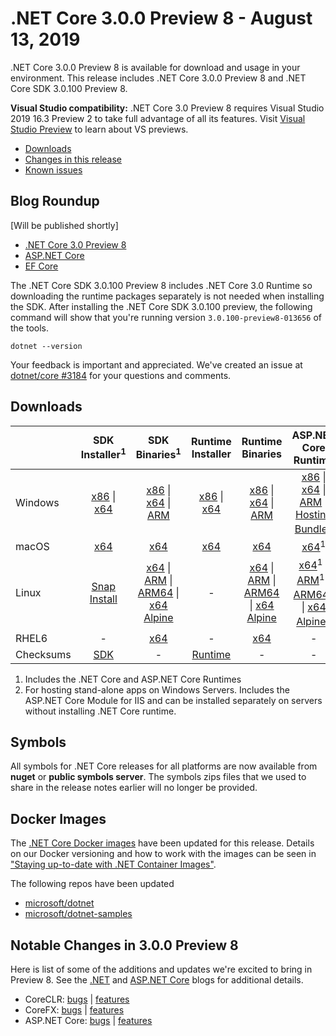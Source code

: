# .NET Core 3.0.0 Preview 8 - August 13, 2019

.NET Core 3.0.0 Preview 8 is available for download and usage in your environment. This release includes .NET Core 3.0.0 Preview 8 and .NET Core SDK 3.0.100 Preview 8.

**Visual Studio compatibility:** .NET Core 3.0 Preview 8 requires Visual Studio 2019 16.3 Preview 2 to take full advantage of all its features. Visit [Visual Studio Preview](https://visualstudio.microsoft.com/vs/preview/) to learn about VS previews.

* [Downloads](#downloads)
* [Changes in this release](#notable-changes-in-300-preview-8)
* [Known issues](3.0.0-preview-known-issues.md)

## Blog Roundup
[Will be published shortly]
* [.NET Core 3.0 Preview 8][dotnet-blog]
* [ASP.NET Core][aspnet-blog]
* [EF Core][ef-blog]

The .NET Core SDK 3.0.100 Preview 8 includes .NET Core 3.0 Runtime so downloading the runtime packages separately is not needed when installing the SDK. After installing the .NET Core SDK 3.0.100 preview, the following command will show that you're running version `3.0.100-preview8-013656` of the tools.

`dotnet --version`

Your feedback is important and appreciated. We've created an issue at [dotnet/core #3184](https://github.com/dotnet/core/issues/3184) for your questions and comments.

## Downloads

|           | SDK Installer<sup>1</sup>                        | SDK Binaries<sup>1</sup>                 | Runtime Installer                                        | Runtime Binaries                                 | ASP.NET Core Runtime           |
| --------- | :------------------------------------------:     | :----------------------:                 | :---------------------------:                            | :-------------------------:                      | :-----------------:            |
| Windows   | [x86][dotnet-sdk-win-x86.exe] \| [x64][dotnet-sdk-win-x64.exe] | [x86][dotnet-sdk-win-x86.zip] \| [x64][dotnet-sdk-win-x64.zip] \| [ARM][dotnet-sdk-win-arm.zip] | [x86][dotnet-runtime-win-x86.exe] \| [x64][dotnet-runtime-win-x64.exe] | [x86][dotnet-runtime-win-x86.zip] \| [x64][dotnet-runtime-win-x64.zip] \| [ARM][dotnet-runtime-win-arm.zip]  | [x86][aspnetcore-runtime-win-x86.exe] \| [x64][aspnetcore-runtime-win-x64.exe] \| [ARM][aspnetcore-runtime-win-arm.zip] \|<br> [Hosting Bundle][dotnet-hosting-win.exe]<sup>2</sup> |
| macOS     | [x64][dotnet-sdk-osx-x64.pkg]  | [x64][dotnet-sdk-osx-x64.tar.gz]     | [x64][dotnet-runtime-osx-x64.pkg] | [x64][dotnet-runtime-osx-x64.tar.gz] | [x64][aspnetcore-runtime-osx-x64.tar.gz]<sup>1</sup>
| Linux     |  [Snap Install](3.0.0-preview8-download.md)  | [x64][dotnet-sdk-linux-x64.tar.gz] \| [ARM][dotnet-sdk-linux-arm.tar.gz] \| [ARM64][dotnet-sdk-linux-arm64.tar.gz] \| [x64 Alpine][dotnet-sdk-linux-musl-x64.tar.gz] | - | [x64][dotnet-runtime-linux-x64.tar.gz] \| [ARM][dotnet-runtime-linux-arm.tar.gz] \| [ARM64][dotnet-runtime-linux-arm64.tar.gz] \| [x64 Alpine][dotnet-runtime-linux-musl-x64.tar.gz] | [x64][aspnetcore-runtime-linux-x64.tar.gz]<sup>1</sup>  \| [ARM][aspnetcore-runtime-linux-arm.tar.gz]<sup>1</sup> \| [ARM64][aspnetcore-runtime-linux-arm64.tar.gz]<sup>1</sup> \| [x64 Alpine][aspnetcore-runtime-linux-musl-x64.tar.gz]<sup>1</sup> |
| RHEL6     | -                                                | [x64][dotnet-sdk-rhel.6-x64.tar.gz]                    | -                                                        | [x64][dotnet-runtime-rhel.6-x64.tar.gz] | - |
| Checksums | [SDK][checksums-sdk]                             | -                                        | [Runtime][checksums-runtime]                             | - | - |

1. Includes the .NET Core and ASP.NET Core Runtimes
2. For hosting stand-alone apps on Windows Servers. Includes the ASP.NET Core Module for IIS and can be installed separately on servers without installing .NET Core runtime.

## Symbols
All symbols for .NET Core releases for all platforms are now available from **nuget** or **public symbols server**. The symbols zips files that we used to share in the release notes earlier will no longer be provided.

## Docker Images

The [.NET Core Docker images](https://hub.docker.com/r/microsoft/dotnet/) have been updated for this release. Details on our Docker versioning and how to work with the images can be seen in ["Staying up-to-date with .NET Container Images"](https://blogs.msdn.microsoft.com/dotnet/2018/06/18/staying-up-to-date-with-net-container-images/).

The following repos have been updated

* [microsoft/dotnet](https://hub.docker.com/r/microsoft/dotnet)
* [microsoft/dotnet-samples](https://hub.docker.com/r/microsoft/dotnet-samples)

## Notable Changes in 3.0.0 Preview 8

Here is list of some of the additions and updates we're excited to bring in Preview 8. See the [.NET][dotnet-blog] and [ASP.NET Core][aspnet-blog] blogs for additional details.

* CoreCLR: [bugs][coreclr_bugs] | [features][coreclr_features]
* CoreFX: [bugs][corefx_bugs] | [features][corefx_features]
* ASP.NET Core: [bugs][aspnet_bugs] | [features][aspnet_features]

[blob-runtime]: https://dotnetcli.blob.core.windows.net/dotnet/Runtime/
[blob-sdk]: https://dotnetcli.blob.core.windows.net/dotnet/Sdk/
[release-notes]: https://github.com/dotnet/core/blob/master/release-notes/3.0/preview/3.0.0-preview8.md

[//]: # ( Runtime 3.0.0-preview8-28405-07)
[dotnet-host-x64.deb]: https://download.visualstudio.microsoft.com/download/pr/24de5026-3471-4803-b674-689b338569df/10770879c266d430f4707e4f05f14559/dotnet-host-3.0.0-preview8-28405-07-x64.deb
[dotnet-host-x64.rpm]: https://download.visualstudio.microsoft.com/download/pr/e6c88fa0-7af3-4a5e-924c-c2b7746a3c56/058c182d3153f92102c36ba18a540c73/dotnet-host-3.0.0-preview8-28405-07-x64.rpm
[dotnet-hostfxr-x64.deb]: https://download.visualstudio.microsoft.com/download/pr/f65168d8-ecae-473a-a5ca-4300ed6d82ca/1ef8f137d05783380d128550fb1f0eb8/dotnet-hostfxr-3.0.0-preview8-28405-07-x64.deb
[dotnet-hostfxr-x64.rpm]: https://download.visualstudio.microsoft.com/download/pr/be0dd399-26ff-4535-8817-cea74af8870f/caba64c029563357d10101531e7d1bba/dotnet-hostfxr-3.0.0-preview8-28405-07-x64.rpm

[dotnet-apphost-pack-x64.deb]: https://download.visualstudio.microsoft.com/download/pr/0afc82ac-e13e-4079-8579-0b17ead6479a/37153d3072e9f32ae816664b40302c28/dotnet-apphost-pack-3.0.0-preview8-28405-07-x64.deb
[dotnet-apphost-pack-x64.rpm]: https://download.visualstudio.microsoft.com/download/pr/ec8c5f86-bf16-460d-b873-671b4d01cf21/389bf94fb1070ff4f115b68212b0ab0e/dotnet-apphost-pack-3.0.0-preview8-28405-07-x64.rpm
[dotnet-runtime-linux-arm.tar.gz]: https://download.visualstudio.microsoft.com/download/pr/a2e0f456-964a-4b90-bcd2-37b18bcdbfeb/30dc00fa236512937c1fbbdbecd269bb/dotnet-runtime-3.0.0-preview8-28405-07-linux-arm.tar.gz
[dotnet-runtime-linux-arm64.tar.gz]: https://download.visualstudio.microsoft.com/download/pr/177a9aa3-d714-4c14-8421-8ba58eaad7fa/cc80f512ca48c6b57ddb923e3505c7b6/dotnet-runtime-3.0.0-preview8-28405-07-linux-arm64.tar.gz
[dotnet-runtime-linux-musl-x64.tar.gz]: https://download.visualstudio.microsoft.com/download/pr/40161cce-db0e-4b42-826d-a8c8a48f926b/36589bcb129c09d631430908812e549a/dotnet-runtime-3.0.0-preview8-28405-07-linux-musl-x64.tar.gz
[dotnet-runtime-linux-x64.tar.gz]: https://download.visualstudio.microsoft.com/download/pr/3873ce54-438c-43bd-871b-0472e4d5462b/01353d2e8c4289bb344d935c4bf4de3e/dotnet-runtime-3.0.0-preview8-28405-07-linux-x64.tar.gz
[dotnet-runtime-osx-x64.pkg]: https://download.visualstudio.microsoft.com/download/pr/1fe828e7-0544-4f49-b13f-0e14674c8c9a/27ec82f1180d55732827bd96fe303631/dotnet-runtime-3.0.0-preview8-28405-07-osx-x64.pkg
[dotnet-runtime-osx-x64.tar.gz]: https://download.visualstudio.microsoft.com/download/pr/2bd72232-17fe-4108-a6a4-1883ad898443/98d9f83c932aa00567c234f47f9423b2/dotnet-runtime-3.0.0-preview8-28405-07-osx-x64.tar.gz
[dotnet-runtime-rhel.6-x64.tar.gz]: https://download.visualstudio.microsoft.com/download/pr/4257101f-2cc4-4a69-86ec-1919a199746a/beddc17d2d5f7ffdfc2416c57b756c4d/dotnet-runtime-3.0.0-preview8-28405-07-rhel.6-x64.tar.gz
[dotnet-runtime-win-arm.zip]: https://download.visualstudio.microsoft.com/download/pr/328328f0-5072-4977-b487-e5dadea73bfb/68b1e99931e11074962b1d761af7080b/dotnet-runtime-3.0.0-preview8-28405-07-win-arm.zip
[dotnet-runtime-win-x64.exe]: https://download.visualstudio.microsoft.com/download/pr/f416c728-d905-4774-af89-ff8cdc9d2689/cafc4302d161e67c58513d0c2948ddc9/dotnet-runtime-3.0.0-preview8-28405-07-win-x64.exe
[dotnet-runtime-win-x64.zip]: https://download.visualstudio.microsoft.com/download/pr/76735c7a-b2b9-47e6-9264-38ec2c7da035/f1a9bc6f91d03248a3f2cca392b8a680/dotnet-runtime-3.0.0-preview8-28405-07-win-x64.zip
[dotnet-runtime-win-x86.exe]: https://download.visualstudio.microsoft.com/download/pr/16406ea2-f456-478c-ab15-07f9469c4be5/09c33d058632cec9d97d858d5ddcffb6/dotnet-runtime-3.0.0-preview8-28405-07-win-x86.exe
[dotnet-runtime-win-x86.zip]: https://download.visualstudio.microsoft.com/download/pr/26841e45-2665-4509-9ef0-1fc1660c9015/e92ec24b1825ea21b0c606e4358c9d3b/dotnet-runtime-3.0.0-preview8-28405-07-win-x86.zip
[dotnet-runtime-x64.deb]: https://download.visualstudio.microsoft.com/download/pr/b19fcec7-447a-465a-b1d5-b18084485b8d/40017d81e52d89f3aaac2537357c6c63/dotnet-runtime-3.0.0-preview8-28405-07-x64.deb
[dotnet-runtime-x64.rpm]: https://download.visualstudio.microsoft.com/download/pr/c7b80a75-be96-41ed-a17d-fb5d2a7e4ca7/c6ba37aa37e57cc4f15d068921abe225/dotnet-runtime-3.0.0-preview8-28405-07-x64.rpm
[dotnet-runtime-deps-centos.7-x64.rpm]: https://download.visualstudio.microsoft.com/download/pr/5be6adc2-91f1-4b19-9a7c-e0e702410f7d/c43d92c201fa97351da60cca0694003d/dotnet-runtime-deps-3.0.0-preview8-28405-07-centos.7-x64.rpm
[dotnet-runtime-deps-fedora.27-x64.rpm]: https://download.visualstudio.microsoft.com/download/pr/c76d6e7e-dcba-41bf-83ae-77ef4d4b83b9/80a4ac4e1f832552ebcc5f080bf80610/dotnet-runtime-deps-3.0.0-preview8-28405-07-fedora.27-x64.rpm
[dotnet-runtime-deps-opensuse.42-x64.rpm]: https://download.visualstudio.microsoft.com/download/pr/4d4b4728-6e76-48db-8e45-24c2821509bf/d251cdbf921c9c169d54e2ab2a7e0571/dotnet-runtime-deps-3.0.0-preview8-28405-07-opensuse.42-x64.rpm
[dotnet-runtime-deps-oraclelinux.7-x64.rpm]: https://download.visualstudio.microsoft.com/download/pr/83403c6f-93e8-4a0f-982b-96c193af0997/bf053f5d21cea9b0cab965ebd46b1d6f/dotnet-runtime-deps-3.0.0-preview8-28405-07-oraclelinux.7-x64.rpm
[dotnet-runtime-deps-rhel.7-x64.rpm]: https://download.visualstudio.microsoft.com/download/pr/026acef2-64dc-4028-ac04-413daf0f77d1/fb6340a3423fa2432ae7f5fd4ac8a828/dotnet-runtime-deps-3.0.0-preview8-28405-07-rhel.7-x64.rpm
[dotnet-runtime-deps-sles.12-x64.rpm]: https://download.visualstudio.microsoft.com/download/pr/6a8f5337-1e21-4553-b953-a2464a6d4084/28fefb47068cd854e2eab35678e2d154/dotnet-runtime-deps-3.0.0-preview8-28405-07-sles.12-x64.rpm
[dotnet-runtime-deps-x64.deb]: https://download.visualstudio.microsoft.com/download/pr/54a51271-ab58-41f3-9b18-a939888251fe/9b44470e8bc2bb6259e91696ad4e56b5/dotnet-runtime-deps-3.0.0-preview8-28405-07-x64.deb
[dotnet-targeting-pack-x64.deb]: https://download.visualstudio.microsoft.com/download/pr/cb26477c-ca65-4fa7-86cc-de0131303875/b844b61ec6ddab5d82dabc6c5efd419b/dotnet-targeting-pack-3.0.0-preview8-28405-07-x64.deb
[dotnet-targeting-pack-x64.rpm]: https://download.visualstudio.microsoft.com/download/pr/ba96af61-e1c3-4668-b2fc-7230c79e1cd0/382c3eabc382e3928ebc56299414c4c8/dotnet-targeting-pack-3.0.0-preview8-28405-07-x64.rpm
[netstandard-targeting-pack-osx-x64.pkg]: https://download.visualstudio.microsoft.com/download/pr/b482d47d-151a-4771-ae98-a05e22faac82/f4447c80442379ed65f5b307a8d0d1e3/netstandard-targeting-pack-2.1.0-preview8-28405-07-osx-x64.pkg
[netstandard-targeting-pack-x64.deb]: https://download.visualstudio.microsoft.com/download/pr/4caf9463-865a-4265-83e6-15fc4c217eb2/320dde5e522457a91b2a1daaa57bb764/netstandard-targeting-pack-2.1.0-preview8-28405-07-x64.deb
[netstandard-targeting-pack-x64.rpm]: https://download.visualstudio.microsoft.com/download/pr/82467fdf-3521-4a44-85c6-ef23061a022d/9e07507d17cc70800891aa4441581c9c/netstandard-targeting-pack-2.1.0-preview8-28405-07-x64.rpm

[//]: # ( ASP 3.0.0-preview8.19405.7)
[aspnetcore-runtime-linux-arm.tar.gz]: https://download.visualstudio.microsoft.com/download/pr/8b734651-326f-4eb4-8a75-da94e991a901/f404fe1e1a2e989cb2e7bde13a3a2be5/aspnetcore-runtime-3.0.0-preview8.19405.7-linux-arm.tar.gz
[aspnetcore-runtime-linux-arm64.tar.gz]: https://download.visualstudio.microsoft.com/download/pr/0dcbd93c-7fb7-49a6-98f9-9233e97e5c62/6bbfd6a0f2a96793a0f4c38e3cc66306/aspnetcore-runtime-3.0.0-preview8.19405.7-linux-arm64.tar.gz
[aspnetcore-runtime-linux-musl-x64.tar.gz]: https://download.visualstudio.microsoft.com/download/pr/8eefd1be-89e6-4e51-ae9f-75716111e4ba/818c35f8dca4d2e564bbe3da869990f3/aspnetcore-runtime-3.0.0-preview8.19405.7-linux-musl-x64.tar.gz
[aspnetcore-runtime-linux-x64.tar.gz]: https://download.visualstudio.microsoft.com/download/pr/0bff102b-7983-4947-be67-be740e168ec1/d4b2a3818f2849501710b6ee16a1e2be/aspnetcore-runtime-3.0.0-preview8.19405.7-linux-x64.tar.gz
[aspnetcore-runtime-osx-x64.tar.gz]: https://download.visualstudio.microsoft.com/download/pr/b252c8ee-ae2d-4f0c-844b-e9417ca7fa09/39c32d263cab2b233a12399dd246a498/aspnetcore-runtime-3.0.0-preview8.19405.7-osx-x64.tar.gz
[aspnetcore-runtime-rh.rhel.7-x64.rpm]: https://download.visualstudio.microsoft.com/download/pr/47a7a0c6-1be7-46f3-87f9-f5be2ea8b6d7/c027ed71e0019276fc98dadb23665a72/aspnetcore-runtime-3.0.0-preview8.19405.7-rh.rhel.7-x64.rpm
[aspnetcore-runtime-win-arm.zip]: https://download.visualstudio.microsoft.com/download/pr/70632f83-b799-4d0b-b543-5b9bbb5a816d/9450fef9f62d19bfad16d9007712173e/aspnetcore-runtime-3.0.0-preview8.19405.7-win-arm.zip
[aspnetcore-runtime-win-x64.exe]: https://download.visualstudio.microsoft.com/download/pr/7554fcf8-7e94-4b8d-96cc-4ace14ac2694/d78ac8ce7902cae8683a6eca67b78111/aspnetcore-runtime-3.0.0-preview8.19405.7-win-x64.exe
[aspnetcore-runtime-win-x64.zip]: https://download.visualstudio.microsoft.com/download/pr/376f6702-cd40-423e-bfc7-00ae38668679/a1e0306d4a56f91c0918db32560bc796/aspnetcore-runtime-3.0.0-preview8.19405.7-win-x64.zip
[aspnetcore-runtime-win-x86.exe]: https://download.visualstudio.microsoft.com/download/pr/321ca295-9e7e-42e2-b54a-1d738bfbb290/014f76039ba4edc71fd6cc5d07774d0b/aspnetcore-runtime-3.0.0-preview8.19405.7-win-x86.exe
[aspnetcore-runtime-win-x86.zip]: https://download.visualstudio.microsoft.com/download/pr/e626edfe-4423-453b-9d43-4ddb5b5deb7d/f0e4480cbb181e6888ce5fd24de7cbc0/aspnetcore-runtime-3.0.0-preview8.19405.7-win-x86.zip
[aspnetcore-runtime-x64.deb]: https://download.visualstudio.microsoft.com/download/pr/13e08a26-96aa-4b54-ab4f-ab967fa13be2/1bbd4e9a5f04e254ec43ede7f43e7005/aspnetcore-runtime-3.0.0-preview8.19405.7-x64.deb
[aspnetcore-runtime-x64.rpm]: https://download.visualstudio.microsoft.com/download/pr/fca66248-bd05-4948-8efd-390b5d056397/c3078f7d3368438863eb26d93308858f/aspnetcore-runtime-3.0.0-preview8.19405.7-x64.rpm
[aspnetcore-targeting-pack.deb]: https://download.visualstudio.microsoft.com/download/pr/90cf071f-8412-45b1-9237-ade8d9d5b871/adcdf7d67cb0554f6a53af3d3b303e9d/aspnetcore-targeting-pack-3.0.0-preview8.19405.7.deb
[aspnetcore-targeting-pack.rpm]: https://download.visualstudio.microsoft.com/download/pr/26473bdd-e207-4e89-9eb5-14729db564a9/673896c711e4b8d54543b1c790c31be8/aspnetcore-targeting-pack-3.0.0-preview8.19405.7.rpm
[dotnet-hosting-win.exe]: https://download.visualstudio.microsoft.com/download/pr/b1bc1733-f98d-4a46-ac6c-0183b16344f7/2c46d765b3d2295f575c116b25e5f0b1/dotnet-hosting-3.0.0-preview8.19405.7-win.exe

[//]: # ( SDK 3.0.100-preview8-013656 )
[dotnet-sdk-linux-arm.tar.gz]: https://download.visualstudio.microsoft.com/download/pr/f91f8a12-9278-452c-9c1d-2db285d1ed24/1b9e29825adfaab4a4b616464b00ccc0/dotnet-sdk-3.0.100-preview8-013656-linux-arm.tar.gz
[dotnet-sdk-linux-arm64.tar.gz]: https://download.visualstudio.microsoft.com/download/pr/e1463b0d-7289-4e4c-bd2a-a6c008d52793/f9c937d47dd4c5447e863adefb44ab78/dotnet-sdk-3.0.100-preview8-013656-linux-arm64.tar.gz
[dotnet-sdk-linux-musl-x64.tar.gz]: https://download.visualstudio.microsoft.com/download/pr/f455c93d-abd2-4c4b-89da-39c6dd763eb9/2d17f950ee996f7499c1b6ce463f77e1/dotnet-sdk-3.0.100-preview8-013656-linux-musl-x64.tar.gz
[dotnet-sdk-linux-x64.tar.gz]: https://download.visualstudio.microsoft.com/download/pr/a0e368ac-7161-4bde-a139-1a3ef5a82bbe/439cdbb58950916d3718771c5d986c35/dotnet-sdk-3.0.100-preview8-013656-linux-x64.tar.gz
[dotnet-sdk-osx-x64.pkg]: https://download.visualstudio.microsoft.com/download/pr/d6b24cf2-ca2a-46f4-b6c8-72e851b80e16/c0fb5d8040803f8f88326dfde012ddfa/dotnet-sdk-3.0.100-preview8-013656-osx-x64.pkg
[dotnet-sdk-osx-x64.tar.gz]: https://download.visualstudio.microsoft.com/download/pr/a974d0a6-d03a-41c1-9dfd-f5884655fd33/cf9d659401cca08c3c55374b3cb8b629/dotnet-sdk-3.0.100-preview8-013656-osx-x64.tar.gz
[dotnet-sdk-rhel.6-x64.tar.gz]: https://download.visualstudio.microsoft.com/download/pr/2ca974af-c77d-4c18-89f8-3572dea18d24/8c86e55c4b6f7bd69a80fe84a40c5c6d/dotnet-sdk-3.0.100-preview8-013656-rhel.6-x64.tar.gz
[dotnet-sdk-win-arm.zip]: https://download.visualstudio.microsoft.com/download/pr/e24cdd15-ccbe-4524-b623-f6b198d07856/4dd5cac3a1b93257e98044a7ee07c259/dotnet-sdk-3.0.100-preview8-013656-win-arm.zip
[dotnet-sdk-win-x64.exe]: https://download.visualstudio.microsoft.com/download/pr/a46fa009-033b-430d-89a8-c9a107f73d87/d25f962e8212aafb3b0c426eb8cb4dc6/dotnet-sdk-3.0.100-preview8-013656-win-x64.exe
[dotnet-sdk-win-x64.zip]: https://download.visualstudio.microsoft.com/download/pr/701abc79-0ceb-406c-aa4b-5e429c665448/05424ebe3bdb06688b910664fbff0671/dotnet-sdk-3.0.100-preview8-013656-win-x64.zip
[dotnet-sdk-win-x86.exe]: https://download.visualstudio.microsoft.com/download/pr/20950cfc-c203-45ae-ba74-2d1c66178285/8426d962b1c4a2b3f8ae785d0d7aab2a/dotnet-sdk-3.0.100-preview8-013656-win-x86.exe
[dotnet-sdk-win-x86.zip]: https://download.visualstudio.microsoft.com/download/pr/0ae7a584-c325-43d8-a087-e65e9d6a1c54/d7dc063ce3732d76dd97955125e2982f/dotnet-sdk-3.0.100-preview8-013656-win-x86.zip
[dotnet-sdk-x64.deb]: https://download.visualstudio.microsoft.com/download/pr/3dd3123a-7ada-40d0-b920-cd9b22cdb172/5e9142450ceec2b15829ca0fe5c54a68/dotnet-sdk-3.0.100-preview8-013656-x64.deb
[dotnet-sdk-x64.rpm]: https://download.visualstudio.microsoft.com/download/pr/5e6e263d-a49d-4ae5-99f1-56a04e9f10d7/8c787474558b11857b5920ce00466af8/dotnet-sdk-3.0.100-preview8-013656-x64.rpm

[checksums-runtime]: https://dotnetcli.blob.core.windows.net/dotnet/checksums/3.0.0-preview8-28405-07-runtime-sha.txt
[checksums-sdk]: https://dotnetcli.blob.core.windows.net/dotnet/checksums/3.0.100-preview8-013656-sdk-sha.txt

[linux-install]: https://www.microsoft.com/net/download/linux
[linux-setup]: https://github.com/dotnet/core/blob/master/Documentation/linux-setup.md

[dotnet-blog]: https://devblogs.microsoft.com/dotnet/announcing-net-core-3-0-preview-8/
[aspnet-blog]: https://devblogs.microsoft.com/aspnet/asp-net-core-and-blazor-updates-in-net-core-3-0-preview-8/
[ef-blog]: https://devblogs.microsoft.com/dotnet/announcing-entity-framework-core-3-0-preview-8-and-entity-framework-6-3-preview-8

[aspnet_bugs]: https://github.com/aspnet/AspNetCore/issues?q=is%3Aissue+milestone%3A3.0.0-preview8+label%3ADone+label%3Abug
[aspnet_features]: https://github.com/aspnet/AspNetCore/issues?q=is%3Aissue+milestone%3A3.0.0-preview8+label%3ADone+label%3Aenhancement
[coreclr_bugs]: https://github.com/dotnet/coreclr/issues?utf8=%E2%9C%93&q=is%3Aissue+milestone%3A3.0+label%3Abug+
[coreclr_features]: https://github.com/dotnet/coreclr/issues?q=is%3Aissue+milestone%3A3.0+label%3Aenhancement
[corefx_bugs]: https://github.com/dotnet/corefx/issues?q=is%3Aissue+milestone%3A3.0+label%3Abug
[corefx_features]: https://github.com/dotnet/corefx/issues?q=is%3Aissue+milestone%3A3.0+label%3Aenhancement
